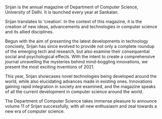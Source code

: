 Srijan is the annual magazine of Department of Computer Science, University of Delhi. It is launched every year at Sankalan.

Srijan translates to ‘creation’. In the context of this magazine, it is the creation of new ideas, advancements and technologies in computer science and its allied disciplines.

Begun with the aim of presenting the latest developments in technology concisely, Srijan has since evolved to provide not only a complete roundup of the emerging tech and research, but also examine their consequential social and psychological effects. With the intent to create a comprehensive journal unravelling the mysteries behind mind-boggling innovations, we present the most exciting inventions of 2021.

<!--
And since all work and no play makes Jack a dull boy, we also showcase the key co-curricular activities at DUCS, highlighting glimpses of annual events held on campus.
-->

This year, Srijan showcases novel technologies being developed around the world, while also elucidating advances made in existing ones. Innovations gaining rapid integration in society are examined, and the magazine speaks of all the current development in computer science around the world.

The Department of Computer Science takes immense pleasure to announce volume 11 of Srijan successfully, with all new enthusiasm and zeal towards a new era of computer science.
